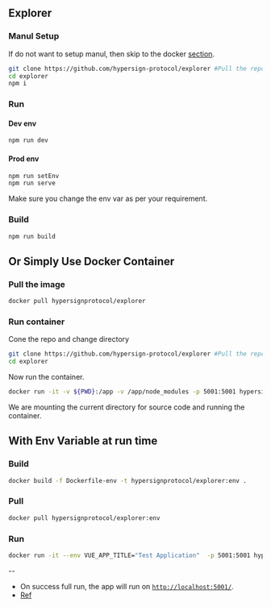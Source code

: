 ## Explorer

### Manul Setup

If do not want to setup manul, then skip to the docker [section](#or-simply-use-docker-container). 

```bash
git clone https://github.com/hypersign-protocol/explorer #Pull the repo
cd explorer
npm i
```

### Run

#### Dev env

```bash
npm run dev
```

#### Prod env

```bash
npm run setEnv
npm run serve
```

Make sure you change the env var as per your requirement.

### Build

```bash
npm run build
```

## Or Simply Use Docker Container

### Pull the image

```bash
docker pull hypersignprotocol/explorer
```

### Run container

Cone the repo and change directory

```bash
git clone https://github.com/hypersign-protocol/explorer #Pull the repo
cd explorer
```

Now run the container. 

```bash
docker run -it -v ${PWD}:/app -v /app/node_modules -p 5001:5001 hypersignprotocol/explorer
```
We are mounting the current directory for source code and running the container. 

## With Env Variable at run time

### Build

```bash
docker build -f Dockerfile-env -t hypersignprotocol/explorer:env .
```

### Pull

```bash
docker pull hypersignprotocol/explorer:env
```

### Run

```bash
docker run -it --env VUE_APP_TITLE="Test Application"  -p 5001:5001 hypersignprotocol/explorer:env
```

-- 

* On success full run, the app will run on [`http://localhost:5001/`]().
* [Ref](https://shekhargulati.com/2019/01/18/dockerizing-a-vue-js-application/)


